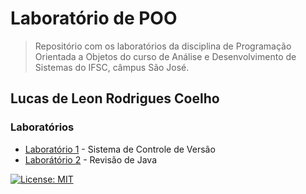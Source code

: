 # Laboratório de POO

> Repositório com os laboratórios da disciplina de Programação Orientada a Objetos do curso de Análise e Desenvolvimento de Sistemas do IFSC, câmpus São José.

## Lucas de Leon Rodrigues Coelho

### Laboratórios

- [Laboratório 1](lab-01/Readme.md) - Sistema de Controle de Versão
- [Laborátório 2](lab-02) - Revisão de Java

 
 [![License: MIT](https://img.shields.io/badge/License-MIT-yellow.svg)](https://opensource.org/licenses/MIT)